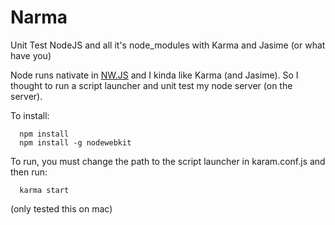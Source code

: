 # Narma
Unit Test NodeJS and all it's node_modules with Karma and Jasime (or what have you)

Node runs nativate in [NW.JS](http://nwjs.io/) and I kinda like Karma (and Jasime).
So I thought to run a script launcher and unit test my node server (on the server).

To install:

      npm install
      npm install -g nodewebkit
      
To run, you must change the path to the script launcher in karam.conf.js
and then run:

      karma start


(only tested this on mac)

